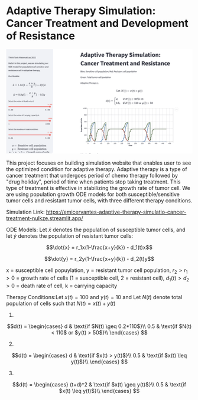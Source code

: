 # Adaptive Therapy Simulation: Cancer Treatment and Development of Resistance

![](https://github.com/emicervantes/adaptive_therapy_simulation/blob/main/sim-screenshot.png?raw=true)

This project focuses on building simulation website that enables user to see the optimized condition for adaptive therapy. Adaptive therapy is a type of cancer treatment that undergoes period of chemo therapy followed by "drug holiday", period of time when patients stop taking treatment. This type of treatment is effective in stabilizing the growth rate of tumor cell. We are using population growth ODE models for both susceptible/sensitive tumor cells and resistant tumor cells, with three different therapy conditions.

Simulation Link: https://emicervantes-adaptive-therapy-simulatio-cancer-treatment-nulkze.streamlit.app/

ODE Models: Let $\dot{x}$ denotes the population of susceptible tumor cells, and let $\dot{y}$ denotes the population of resistant tumor cells:

$$\dot{x} = r_1x(1-\frac{x+y}{k}) - d_1(t)x$$

$$\dot{y} = r_2y(1-\frac{x+y}{k}) - d_2(t)y$$

x = susceptible cell popuylation, y = resistant tumor cell population, $r_2>r_1>0$ = growth rate of cells (1 = susceptible cell, 2 = resistant cell), $d_1(t)>d_2>0$ = death rate of cell, k = carrying capacity

Therapy Conditions:Let $x(t) = 100$ and $y(t) = 10$ and Let $N(t)$ denote total population of cells such that $N(t) = x(t) + y(t)$

1. 

$$d(t) = 
      \begin{cases}
      d & \text{if $N(t) \geq 0.2*110$}\\
      0.5 & \text{if $N(t) < 110$ or $y(t) > 50$}\\
    \end{cases} $$
    
2. 

$$d(t) = 
      \begin{cases}
      d & \text{if $x(t) > y(t)$}\\
      0.5 & \text{if $x(t) \leq y(t)$}\\
    \end{cases} $$
    
3.

$$d(t) = 
      \begin{cases}
      (t+d)^2 & \text{if $x(t) \geq y(t)$}\\
      0.5 & \text{if $x(t) \leq y(t)$}\\
    \end{cases} $$

